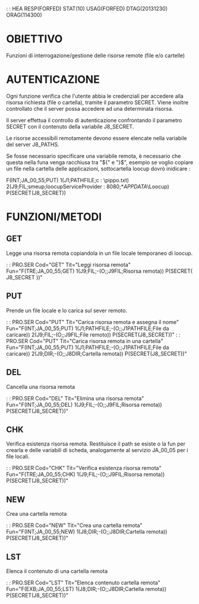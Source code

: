  :  : HEA RESP(FORFED) STAT(10) USAG(FORFED) DTAG(20131230) ORAG(114300)

# OBIETTIVO

Funzioni di interrogazione/gestione delle risorse remote (file e/o cartelle)

# AUTENTICAZIONE

Ogni funzione verifica che l'utente abbia le credenziali per accedere alla risorsa richiesta (file o cartella), tramite il parametro SECRET.
Viene inoltre controllato che il server possa accedere ad una determinata risorsa.

Il server effettua il controllo di autenticazione confrontando il parametro SECRET con il contenuto della variabile J8_SECRET.

Le risorse accessibili remotamente devono essere elencate nella variabile del server J8_PATHS.

Se fosse necessario specificare una variabile remota, è necessario che questa nella funa venga racchiusa tra "${" e "}$", esempio se voglio copiare un file nella cartella delle applicazioni, sottocartella loocup dovrò inidicare : 

F(INT;JA_00_55;PUT)  1(J1;PATHFILE;c : \pippo.txt) 2(J9;FIL;smeup;loocupServiceProvider : 8080;${*APPDATA}$\Loocup) P(SECRET(J8_SECRET))

# FUNZIONI/METODI

##  GET

Legge una risorsa remota copiandola in un file locale temporaneo di loocup.

 :  : PRO.SER Cod="GET" Tit="Leggi risorsa remota" Fun="F(TRE;JA_00_55;GET) 1(J9;FIL;-(O;;J9FIL;Risorsa remota)) P(SECRET( J8_SECRET ))"

##  PUT

Prende un file locale e lo carica sul sever remoto.

 :  : PRO.SER Cod="PUT" Tit="Carica risorsa remota e assegna il nome" Fun="F(INT;JA_00_55;PUT)  1(J1;PATHFILE;-(O;;J1PATHFILE;File da caricare)) 2(J9;FIL;-(O;;J9FIL;File remoto)) P(SECRET(J8_SECRET))"
 :  : PRO.SER Cod="PUT" Tit="Carica risorsa remota in una cartella" Fun="F(INT;JA_00_55;PUT)  1(J1;PATHFILE;-(O;;J1PATHFILE;File da caricare)) 2(J9;DIR;-(O;;J8DIR;Cartella remota)) P(SECRET(J8_SECRET))"

##  DEL

Cancella una risorsa remota

 :  : PRO.SER Cod="DEL" Tit="Elimina una risorsa remota" Fun="F(INT;JA_00_55;DEL) 1(J9;FIL;-(O;;J9FIL;Risorsa remota)) P(SECRET(J8_SECRET))"

##  CHK

Verifica esistenza risorsa remota.
Restituisce il path se esiste o la fun per crearla e delle variabili di scheda, analogamente al servizio JA_00_05 per i file locali.

 :  : PRO.SER Cod="CHK" Tit="Verifica esistenza risorsa remota" Fun="F(TRE;JA_00_55;CHK) 1(J9;FIL;-(O;;J9FIL;Risorsa remota)) P(SECRET(J8_SECRET))"

##  NEW

Crea una cartella remota

 :  : PRO.SER Cod="NEW" Tit="Crea una cartella remota" Fun="F(INT;JA_00_55;NEW)  1(J8;DIR;-(O;;J8DIR;Cartella remota)) P(SECRET(J8_SECRET))"

##  LST

Elenca il contenuto di una cartella remota

 :  : PRO.SER Cod="LST" Tit="Elenca contenuto cartella remota" Fun="F(EXB;JA_00_55;LST)  1(J8;DIR;-(O;;J8DIR;Cartella remota)) P(SECRET(J8_SECRET))"

